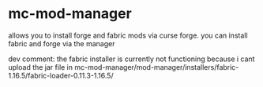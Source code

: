 # mc-mod-manager
allows you to install forge and fabric mods via curse forge.
you can install fabric and forge via the manager

dev comment: the fabric installer is currently not functioning because 
i cant upload the jar file in mc-mod-manager/mod-manager/installers/fabric-1.16.5/fabric-loader-0.11.3-1.16.5/

